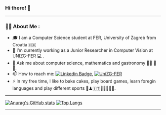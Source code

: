 ### Hi there! 👋 

---
###  :woman_technologist: About Me :

- 🎓 I am a Computer Science student at FER, University of Zagreb from Croatia :croatia:
- 🔭 I’m currently working as a Junior Researcher in Computer Vision at UNIZG-FER :computer: .
- 💬 Ask me about computer science, mathematics and gastronomy 👩‍🏫 :spaghetti: :sushi:.
- 📫 How to reach me: [![Linkedin Badge](https://img.shields.io/badge/LinkedIn-blue?style=for-the-badge&logo=linkedin&logoColor=white)](https://www.linkedin.com/in/jelena-bratulic), [![UniZG-FER]()](https://www.fer.unizg.hr/jelena.bratulic) 
- :zap: In my free time, I like to bake cakes, play board games, learn foregin languages and play different sports :cake:♟🇮🇹:boxing_glove:🏋🏻‍♀️:basketball:.

---


[![Anurag's GitHub stats](https://github-readme-stats.vercel.app/api?username=jelenab98&count_private=true&show_icons=true&theme=dracula)](https://github.com/anuraghazra/github-readme-stats)
[![Top Langs](https://github-readme-stats.vercel.app/api/top-langs/?username=jelenab98&layout=compact&theme=dracula)](https://github.com/anuraghazra/github-readme-stats)

---

<!--
**jelenab98/jelenab98** is a ✨ _special_ ✨ repository because its `README.md` (this file) appears on your GitHub profile.

Here are some ideas to get you started:

- 🔭 I’m currently working on ...
- 🌱 I’m currently learning ...
- 👯 I’m looking to collaborate on ...
- 🤔 I’m looking for help with ...
- 💬 Ask me about ...
- 📫 How to reach me: ...
- 😄 Pronouns: ...
- ⚡ Fun fact: ...
-->
